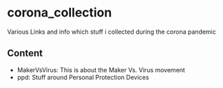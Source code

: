 # corona_collection
Various Links and info which stuff i collected during the corona pandemic


## Content
* MakerVsVirus: This is about the Maker Vs. Virus movement
* ppd: Stuff around Personal Protection Devices
